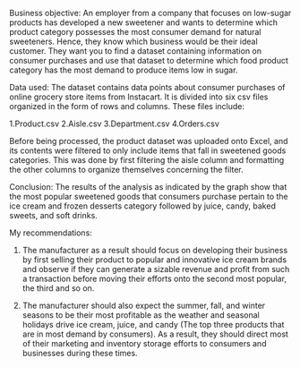 Business objective:
An employer from a company that focuses on low-sugar products has developed a new sweetener and wants to determine which product category possesses the most consumer demand for natural sweeteners. Hence, they know which business would be their ideal customer.  They want you to find a dataset containing information on consumer purchases and use that dataset to determine which food product category has the most demand to produce items low in sugar.

Data used:
The dataset contains data points about consumer purchases of online grocery store items from Instacart. It is divided into six csv files organized in the form of rows and columns. These files include:

1.Product.csv
2.Aisle.csv
3.Department.csv
4.Orders.csv

Before being processed, the product dataset was uploaded onto Excel, and its contents were filtered to only include items that fall in sweetened goods categories. This was done by first filtering the aisle column and formatting the other columns to organize themselves concerning the filter.

Conclusion:
The results of the analysis as indicated by the graph show that the most popular sweetened goods that consumers purchase pertain to the ice cream and frozen desserts category followed by juice, candy,  baked sweets, and soft drinks.

My recommendations:
1. The manufacturer as a result should focus on developing their business by first selling their product to popular and innovative ice cream brands and observe if they can generate a sizable revenue and profit from such a transaction before moving their efforts onto the second most popular, the third and so on.

2. The manufacturer should also expect the summer, fall, and winter seasons to be their most profitable as the weather and seasonal holidays drive ice cream, juice, and candy (The top three products that are in most demand by consumers). As a result, they should direct most of their marketing and inventory storage efforts to consumers and businesses during these times.

 

  
































































